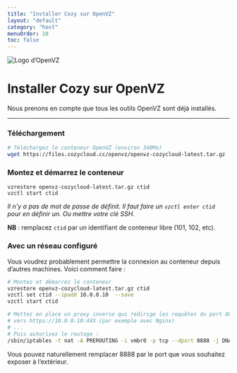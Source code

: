 ```yaml
---
title: "Installer Cozy sur OpenVZ"
layout: "default"
category: "host"
menuOrder: 10
toc: false
---
```



<div class="install-inner-logo">
<img alt="Logo d’OpenVZ" src="/assets/images/host/openvz-logo.svg">
</div>

# Installer Cozy sur OpenVZ

Nous prenons en compte que tous les outils OpenVZ sont déjà installés.

---

### Téléchargement
```bash
# Téléchargez le conteneur OpenVZ (environ 340Mo)
wget https://files.cozycloud.cc/openvz/openvz-cozycloud-latest.tar.gz
```

### Montez et démarrez le conteneur
```
vzrestore openvz-cozycloud-latest.tar.gz ctid
vzctl start ctid
```
*Il n'y a pas de mot de passe de définit. Il faut faire un `vzctl enter ctid` pour en définir un.
Ou mettre votre clé SSH.*

**NB** : remplacez `ctid` par un identifiant de conteneur libre (101, 102, etc).

### Avec un réseau configuré

Vous voudrez probablement permettre la connexion au conteneur depuis d’autres
machines. Voici comment faire :

```bash
# Montez et démarrez le conteneur
vzrestore openvz-cozycloud-latest.tar.gz ctid
vzctl set ctid --ipadd 10.0.0.10  --save
vzctl start ctid

# Mettez en place un proxy inverse qui redirige les requêtes du port 8888
# vers https://10.0.0.10:443 (par exemple avec Nginx)
# ...
# Puis autorisez le routage :
/sbin/iptables -t nat -A PREROUTING -i vmbr0 -p tcp --dport 8888 -j DNAT --to 10.0.0.10:443
```

Vous pouvez naturellement remplacer 8888 par le port que vous souhaitez exposer
à l’extérieur.
